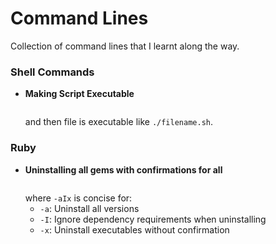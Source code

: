 # **Command Lines**

Collection of command lines that I learnt along the way.

### **Shell Commands**
- **Making Script Executable**
  <pre data-controller="code-highlight" data-code-highlight-language-value="bash" data-code-highlight-code-value='
    chmod +x filename.sh
  '></pre>
  and then file is executable like `./filename.sh`.

### **Ruby**
- **Uninstalling all gems with confirmations for all**
  <pre data-controller="code-highlight" data-code-highlight-language-value="bash" data-code-highlight-code-value='
    gem uninstall -aIx
  '></pre>
  where `-aIx` is concise for:
    - `-a`: Uninstall all versions
    - `-I`: Ignore dependency requirements when uninstalling
    - `-x`: Uninstall executables without confirmation
